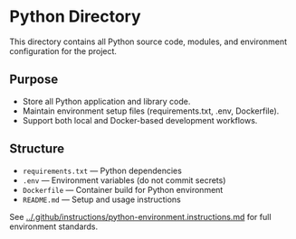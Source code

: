 
# Python Directory

This directory contains all Python source code, modules, and environment configuration for the project.

## Purpose
- Store all Python application and library code.
- Maintain environment setup files (requirements.txt, .env, Dockerfile).
- Support both local and Docker-based development workflows.

## Structure
- `requirements.txt` — Python dependencies
- `.env` — Environment variables (do not commit secrets)
- `Dockerfile` — Container build for Python environment
- `README.md` — Setup and usage instructions

See [../.github/instructions/python-environment.instructions.md](../.github/instructions/python-environment.instructions.md) for full environment standards.
